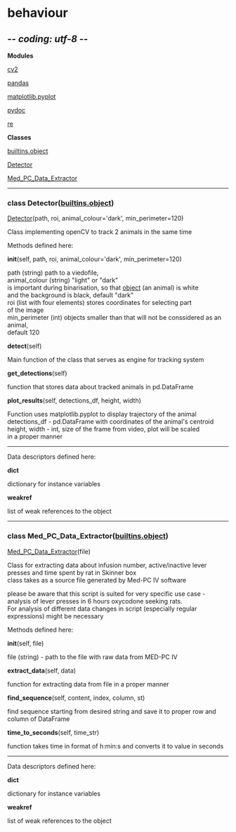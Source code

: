   
# **behaviour**

## -*- coding: utf-8 -*-

  
**Modules**

[cv2 ](https://pypi.org/project/opencv-python/)  

[pandas](https://pandas.pydata.org/docs/)  

[matplotlib.pyplot](https://matplotlib.org/stable/tutorials/pyplot.html)  

[pydoc](https://docs.python.org/3/library/pydoc.html)  

[re](https://docs.python.org/3/library/re.html)

  
**Classes**

[builtins.object](builtins.html#object)

[Detector](behaviour.md#Detector)

[Med_PC_Data_Extractor](behaviour.md#Med_PC_Data_Extractor)

---
  
### class  **Detector**([builtins.object](builtins.html#object))

[Detector](#Detector)(path, roi, animal_colour='dark', min_perimeter=120)  
  
Class implementing openCV to track 2 animals in the same time  

Methods defined here:  

**__init__**(self, path, roi, animal_colour='dark', min_perimeter=120)

path (string) path to a viedofile,  
animal_colour (string) "light" or "dark"  
is important during binarisation, so that [object](builtins.html#object) (an animal) is white  
and the background is black, default "dark"  
roi (list with four elements) stores coordinates for selecting part  
of the image  
min_perimeter (int) objects smaller than that will not be conssidered as an animal,  
default 120

**detect**(self)

Main function of the class that serves as engine for tracking system

**get_detections**(self)

function that stores data about tracked animals in pd.DataFrame

**plot_results**(self, detections_df, height, width)

Function uses matplotlib.pyplot to display trajectory of the animal  
detections_df - pd.DataFrame with coordinates of the animal's centroid  
height, width - int, size of the frame from video, plot will be scaled  
in a proper manner

----------

Data descriptors defined here:  

**__dict__**

dictionary for instance variables

**__weakref__**

list of weak references to the object

 ---
  
### class  **Med_PC_Data_Extractor**([builtins.object](builtins.html#object))

[Med_PC_Data_Extractor](#Med_PC_Data_Extractor)(file)  
  
Class for extracting data about infusion number, active/inactive lever presses and time spent by rat in Skinner box  
class takes as a source file generated by Med-PC IV software  
  
please be aware that this script is suited for very specific use case - analysis of lever presses in 6 hours oxycodone seeking rats.  
For analysis of different data changes in script (especially regular expressions) might be necessary  

Methods defined here:  

**__init__**(self, file)

file (string) - path to the file with raw data from MED-PC IV

**extract_data**(self, data)

function for extracting data from file in a proper manner

**find_sequence**(self, content, index, column, st)

find sequence starting from desired string and save it to proper row and column of DataFrame

**time_to_seconds**(self, time_str)

function takes time in format of h:min:s and converts it to value in seconds

----------

Data descriptors defined here:  

**__dict__**

dictionary for instance variables

**__weakref__**

list of weak references to the object

